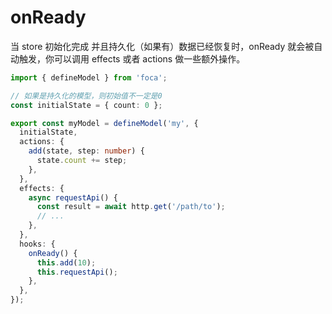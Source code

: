 #

# onReady

当 store 初始化完成 并且持久化（如果有）数据已经恢复时，onReady 就会被自动触发，你可以调用 effects 或者 actions 做一些额外操作。

```typescript
import { defineModel } from 'foca';

// 如果是持久化的模型，则初始值不一定是0
const initialState = { count: 0 };

export const myModel = defineModel('my', {
  initialState,
  actions: {
    add(state, step: number) {
      state.count += step;
    },
  },
  effects: {
    async requestApi() {
      const result = await http.get('/path/to');
      // ...
    },
  },
  hooks: {
    onReady() {
      this.add(10);
      this.requestApi();
    },
  },
});
```
